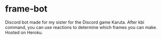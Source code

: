 # frame-bot

Discord bot made for my sister for the Discord game Karuta.
After kbi command, you can use reactions to determine which frames you can make.
Hosted on Heroku.
